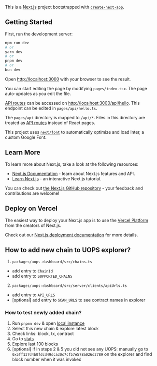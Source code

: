 This is a [Next.js](https://nextjs.org/) project bootstrapped with [`create-next-app`](https://github.com/vercel/next.js/tree/canary/packages/create-next-app).

## Getting Started

First, run the development server:

```bash
npm run dev
# or
yarn dev
# or
pnpm dev
# or
bun dev
```

Open [http://localhost:3000](http://localhost:3000) with your browser to see the result.

You can start editing the page by modifying `pages/index.tsx`. The page auto-updates as you edit the file.

[API routes](https://nextjs.org/docs/api-routes/introduction) can be accessed on [http://localhost:3000/api/hello](http://localhost:3000/api/hello). This endpoint can be edited in `pages/api/hello.ts`.

The `pages/api` directory is mapped to `/api/*`. Files in this directory are treated as [API routes](https://nextjs.org/docs/api-routes/introduction) instead of React pages.

This project uses [`next/font`](https://nextjs.org/docs/basic-features/font-optimization) to automatically optimize and load Inter, a custom Google Font.

## Learn More

To learn more about Next.js, take a look at the following resources:

- [Next.js Documentation](https://nextjs.org/docs) - learn about Next.js features and API.
- [Learn Next.js](https://nextjs.org/learn) - an interactive Next.js tutorial.

You can check out [the Next.js GitHub repository](https://github.com/vercel/next.js/) - your feedback and contributions are welcome!

## Deploy on Vercel

The easiest way to deploy your Next.js app is to use the [Vercel Platform](https://vercel.com/new?utm_medium=default-template&filter=next.js&utm_source=create-next-app&utm_campaign=create-next-app-readme) from the creators of Next.js.

Check out our [Next.js deployment documentation](https://nextjs.org/docs/deployment) for more details.

## How to add new chain to UOPS explorer?

1. `packages/uops-dashboard/src/chains.ts`
- add entry to `ChainId`
- add entry to `SUPPORTED_CHAINS`
2. `packages/uops-dashboard/src/server/clients/apiUrls.ts`
- add entry to `API_URLS`
- [optional] add entry to `SCAN_URLS` to see contract names in explorer

### How to test newly added chain?

1. Run `pnpmn dev` & open [local instance](http://localhost:3000)
2. Select this new chain & explore latest block
3. Check links: block, tx, contract
4. Go to [stats](http://localhost:3000/stats)
5. Explore last 100 blocks
6. [optional] If in steps 2 & 5 you did not see any UOPS: manually go to `0x5ff137d4b0fdcd49dca30c7cf57e578a026d2789` on the explorer and find block number when it was invoked
